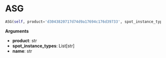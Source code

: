 <h1 id="spotinst_sdk.spotinst_asg.ASG">ASG</h1>

```python
ASG(self, product='d3043820717d74d9a17694c176d39733', spot_instance_types='d3043820717d74d9a17694c176d39733', name='d3043820717d74d9a17694c176d39733')
```

__Arguments__

- __product__: str
- __spot_instance_types__: List[str]
- __name__: str

